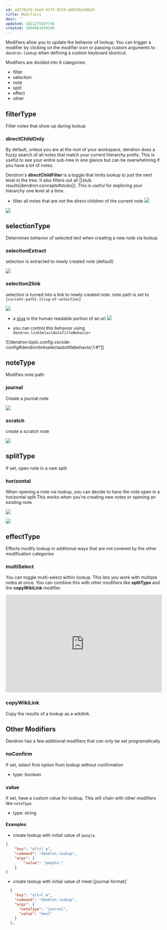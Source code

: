 ```yaml
---
id: ad270a7d-2aed-4273-8319-eb6536e38b29
title: Modifiers
desc: ''
updated: 1621279187748
created: 1604883459208
---
```

Modifiers allow you to update the behavior of lookup. You can trigger a modifier by clicking on the modifier icon or passing custom arguments to `dendron.lookup` when defining a custom keyboard shortcut. 

Modifiers are divided into 6 categories:

- filter
- selection
- note
- split
- effect
- other

## filterType

Filter notes that show up during lookup

### directChildOnly

By default, unless you are at the root of your workspace, dendron does a fuzzy search of all notes that match your current hierarchy prefix. This is useful to see your entire sub-tree in one glance but can be overwhelming if you have a lot of notes. 

Dendron's **directChildFilter** is a toggle that limits lookup to just the next level in the tree. It also filters out all [[stub results|dendron.concepts#stubs]]. 
This is useful for exploring your hierarchy one level at a time. 

- filter all notes that are not the direct children of the current note
       ![](https://foundation-prod-assetspublic53c57cce-8cpvgjldwysl.s3-us-west-2.amazonaws.com/assets/images/lookup.dchild.jpg)

<a href="https://www.loom.com/share/45b49b53bf324aeebe387d2ba9515d94"> 
<img style="" src="https://cdn.loom.com/sessions/thumbnails/45b49b53bf324aeebe387d2ba9515d94-with-play.gif"> </a>

## selectionType

Determines behavior of selected text when creating a new note via lookup

### selectionExtract

selection is extracted to newly created note (default)

![](https://foundation-prod-assetspublic53c57cce-8cpvgjldwysl.s3-us-west-2.amazonaws.com/assets/images/lookup.selection.jpg)

### selection2link

selection is turned into a link to newly created note. note path is set to `{current-path}.{slug-of-selection}` 

![](https://foundation-prod-assetspublic53c57cce-8cpvgjldwysl.s3-us-west-2.amazonaws.com/assets/images/lookup.link.jpg)

- a [slug](https://stackoverflow.com/questions/19335215/what-is-a-slug) is the human readable portion of an url
  <a href="https://www.loom.com/share/abaa8083d93f4192aa480f1acef1a8b7"> 
  <img style="" src="https://cdn.loom.com/sessions/thumbnails/abaa8083d93f4192aa480f1acef1a8b7-with-play.gif"> </a>

- you can control this behavior using `dendron.linkSelectAutoTitleBehavior`

![[dendron.topic.config.vscode-config#dendronlinkselectautotitlebehavior,1:#*]]

## noteType

Modifies note path

### journal

Create a journal note

![](https://foundation-prod-assetspublic53c57cce-8cpvgjldwysl.s3-us-west-2.amazonaws.com/assets/images/lookup.journal.jpg)

### scratch

create a scratch note

![](https://foundation-prod-assetspublic53c57cce-8cpvgjldwysl.s3-us-west-2.amazonaws.com/assets/images/lookup.scratch.jpg)

## splitType

If set, open note in a new split

### horizontal

When opening a note via lookup, you can decide to have the note open in a horizontal split.This works when you're creating new notes or opening an existing note

![](https://foundation-prod-assetspublic53c57cce-8cpvgjldwysl.s3-us-west-2.amazonaws.com/assets/images/lookup.splitType.jpg)

<a href="https://www.loom.com/share/814bccbdec384cf094e040f1cc6eebe9"> 
<img style="" src="https://cdn.loom.com/sessions/thumbnails/814bccbdec384cf094e040f1cc6eebe9-with-play.gif"> </a>

## effectType

Effects modify lookup in additional ways that are not covered by the other modification categories

### multiSelect

You can toggle multi-select within lookup. This lets you work with multiple notes at once. You can combine this with other modifiers like **splitType** and the **copyWikiLink** modifier. 

<div style="position: relative; padding-bottom: 62.5%; height: 0;"><iframe src="https://www.loom.com/embed/913ff5490ba9445787ff1063be749658" frameborder="0" webkitallowfullscreen mozallowfullscreen allowfullscreen style="position: absolute; top: 0; left: 0; width: 100%; height: 100%;"></iframe></div>

### copyWikiLink

Copy the results of a lookup as a wikilink.

## Other Modifiers

Dendron has a few additional modifiers that can only be set programatically

### noConfirm

If set, select first option from lookup without confirmation

- type: boolean

### value

If set, have a custom value for lookup. This will chain with other modifiers like `noteType` 

- type: string


#### Examples

- create lookup with initial value of `people.`
```json
{
    "key": "alt+l p",
    "command": "dendron.lookup",
    "args": {
        "value": "people."
    }
}
```

- create lookup with initial value of meet.{journal-format}`
```json
  {
    "key": "alt+l m",
    "command": "dendron.lookup",
    "args": {
      "noteType": "journal",
      "value": "meet"
    }
  },
```
